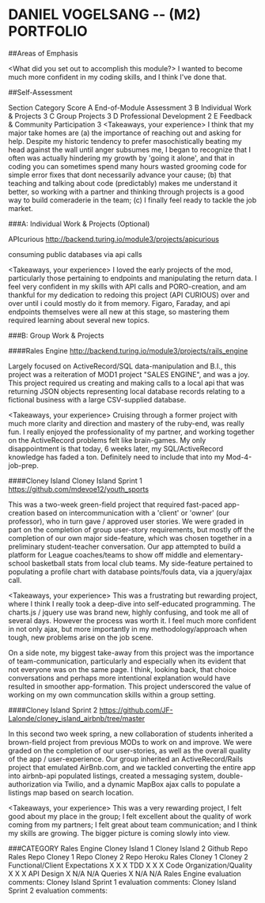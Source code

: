 # DANIEL VOGELSANG -- (M2) PORTFOLIO

##Areas of Emphasis

<What did you set out to accomplish this module?>
I wanted to become much more confident in my coding skills, and I think I've done that.

##Self-Assessment

Section	Category	Score
A	End-of-Module Assessment	3
B	Individual Work & Projects	3
C	Group Projects	3
D	Professional Development	2
E	Feedback & Community Participation	3
<Takeaways, your experience>
I think that my major take homes are (a) the importance of reaching out and asking for help. Despite my historic tendency to prefer masochistically beating my head against the wall until anger subsumes me, I began to recognize that I often was actually hindering my growth by 'going it alone', and that in coding you can sometimes spend many hours wasted grooming code for simple error fixes that dont necessarily advance your cause; (b) that teaching and talking about code (predictably) makes me understand it better, so working with a partner and thinking through projects is a good way to build comeraderie in the team; (c) I finally feel ready to tackle the job market.

###A: Individual Work & Projects (Optional)

APIcurious
http://backend.turing.io/module3/projects/apicurious

<Description>
consuming public databases via api calls

<Takeaways, your experience>
I loved the early projects of the mod, particularly those pertaining to endpoints and manipulating the return data. I feel very confident in my skills with API calls and PORO-creation, and am thankful for my dedication to redoing this project (API CURIOUS) over and over until i could mostly do it from memory. Figaro, Faraday, and api endpoints themselves were all new at this stage, so mastering them required learning about several new topics.

###B: Group Work & Projects

####Rales Engine
http://backend.turing.io/module3/projects/rails_engine

<Description>
Largely focused on ActiveRecord/SQL data-manipulation and B.I., this project was a reiteration of MOD1 project "SALES ENGINE", and was a joy. This project required us creating and making calls to a local api that was returning JSON objects representing local database records relating to a fictional business with a large CSV-supplied database.

<Takeaways, your experience>
Cruising through a former project with much more clarity and direction and mastery of the ruby-end, was really fun. I really enjoyed the professionality of my partner, and working together on the ActiveRecord problems felt like brain-games. My only disappointment is that today, 6 weeks later, my SQL/ActiveRecord knowledge has faded a ton. Definitely need to include that into my Mod-4-job-prep.

####Cloney Island Cloney Island Sprint 1
https://github.com/mdevoe12/youth_sports

<Description>
This was a two-week green-field project that required fast-paced app-creation based on intercommunication with a 'client' or 'owner' (our professor), who in turn gave / approved user stories. We were graded in part on the completion of group user-story requirements, but mostly off the completion of our own major side-feature, which was chosen together in a preliminary student-teacher conversation. Our app attempted to build a platform for League coaches/teams to show off middle and elementary- school basketball stats from local club teams. My side-feature pertained to populating a profile chart with database points/fouls data, via a jquery/ajax call.

<Takeaways, your experience>
This was a frustrating but rewarding project, where I think I really took a deep-dive into self-educated programming. The charts.js / jquery use was brand new, highly confusing, and took me all of several days. However the process was worth it. I feel much more confident in not only ajax, but more importantly in my methodology/approach when tough, new problems arise on the job scene.

On a side note, my biggest take-away from this project was the importance of team-communication, particularly and especially when its evident that not everyone was on the same page. I think, looking back, that choice conversations and perhaps more intentional explanation would have resulted in smoother app-formation. This project underscored the value of working on my own communcation skills within a group setting.

####Cloney Island Sprint 2
https://github.com/JF-Lalonde/cloney_island_airbnb/tree/master

<Description>
In this second two week spring, a new collaboration of students inherited a brown-field project from previous MODs to work on and improve. We were graded on the completion of our user-stories, as well as the overall quality of the app / user-experience. Our group inherited an ActiveRecord/Rails project that emulated AirBnb.com, and we tackled converting the entire app into airbnb-api populated listings, created a messaging system, double-authorization via Twilio, and a dynamic MapBox ajax calls to populate a listings map based on search location.

<Takeaways, your experience>
This was a very rewarding project, I felt good about my place in the group; I felt excellent about the quality of work coming from my partners; I felt great about team communication; and I think my skills are growing. The bigger picture is coming slowly into view.

###CATEGORY
Rales Engine	Cloney Island 1	Cloney Island 2
Github Repo	Rales Repo	Cloney 1 Repo	Cloney 2 Repo
Heroku	Rales	Cloney 1	Cloney 2
Functional/Client Expectations	X	X	X
TDD	X	X	X
Code Organization/Quality	X	X	X
API Design	X	N/A	N/A
Queries	X	N/A	N/A
Rales Engine evaluation comments: <Instructor Comments Here>
Cloney Island Sprint 1 evaluation comments: <Instructor Comments Here>
Cloney Island Sprint 2 evaluation comments: <Instructor Comments Here>
